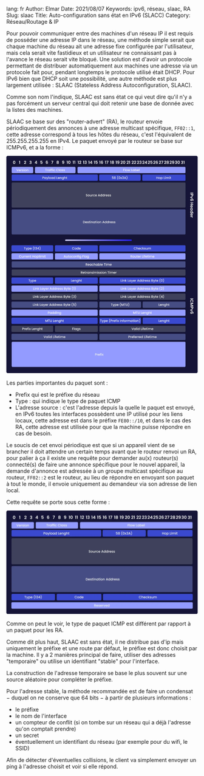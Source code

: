 lang: fr
Author: Elmar
Date: 2021/08/07
Keywords: ipv6, réseau, slaac, RA
Slug: slaac
Title: Auto-configuration sans état en IPv6 (SLACC)
Category: Réseau/Routage & IP

Pour pouvoir communiquer entre des machines d'un réseau IP il est requis de posséder une adresse IP dans le réseau, une méthode simple serait que chaque machine du réseau ait une adresse fixe configurée par l'utilisateur, mais cela serait vite fastidieux et un utilisateur ne connaissant pas à l'avance le réseau serait vite bloqué. Une solution est d'avoir un protocole permettant de distribuer automatiquement aux machines une adresse via un protocole fait pour, pendant longtemps le protocole utilisé était DHCP. Pour IPv6 bien que DHCP soit une possibilité, une autre méthode est plus largement utilisée : SLAAC (Stateless Address Autoconfiguration, SLAAC).

Comme son nom l'indique, SLAAC est sans état ce qui veut dire qu'il n'y a pas forcément un serveur central qui doit retenir une base de donnée avec la listes des machines.

SLAAC se base sur des "router-advert" (RA), le routeur envoie périodiquement des annonces à une adresse multicast spécifique, `FF02::1`, cette adresse correspond à tous les hôtes du réseau, c'est l'équivalent de 255.255.255.255 en IPv4. Le paquet envoyé par le routeur se base sur ICMPv6, et a la forme :

![Router Advertisement structure du paquet](/static/img/slaac/ra.webp)

Les parties importantes du paquet sont :

- Prefix qui est le préfixe du réseau
- Type : qui indique le type de paquet ICMP
- L'adresse source : c'est l'adresse depuis la quelle le paquet est envoyé, en IPv6 toutes les interfaces possèdent une IP utilisé pour les liens locaux, cette adresse est dans le préfixe `FE80::/10`, et dans le cas des RA, cette adresse est utilisée pour que la machine puisse répondre en cas de besoin.

Le soucis de cet envoi périodique est que si un appareil vient de se brancher il doit attendre un certain temps avant que le routeur renvoi un RA, pour palier à ça il existe une requête pour demander au(x) routeur(s) connecté(s) de faire une annonce spécifique pour le nouvel appareil, la demande d'annonce est adressée à un groupe multicast spécifique au routeur, `FF02::2` est le routeur, au lieu de répondre en envoyant son paquet à tout le monde, il envoie uniquement au demandeur via son adresse de lien local.

Cette requête se porte sous cette forme :

![En-tête demande de RA au(x) routeur(s)](/static/img/slaac/134.webp)

Comme on peut le voir, le type de paquet ICMP est différent par rapport à un paquet pour les RA.

Comme dit plus haut, SLAAC est sans état, il ne distribue pas d'ip mais uniquement le préfixe et une route par défaut, le préfixe est donc choisit par la machine. Il y a 2 manières principal de faire, utiliser des adresses "temporaire" ou utilise un identifiant "stable" pour l'interface.

La construction de l'adresse temporaire se base le plus souvent sur une source aléatoire pour compléter le préfixe.

Pour l'adresse stable, la méthode recommandée est de faire un condensat − duquel on ne conserve que 64 bits − à partir de plusieurs informations :

- le préfixe
- le nom de l'interface
- un compteur de conflit (si on tombe sur un réseau qui a déjà l'adresse qu'on comptait prendre)
- un secret
- éventuellement un identifiant du réseau (par exemple pour du wifi, le SSID)

Afin de détecter d'éventuelles collisions, le client va simplement envoyer un ping à l'adresse choisit et voir si elle répond.
